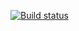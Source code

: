 [![Build status](https://ci.appveyor.com/api/projects/status/c38a85f32cmkymt7/branch/main?svg=true)](https://ci.appveyor.com/project/8DeF8/web/branch/main)
